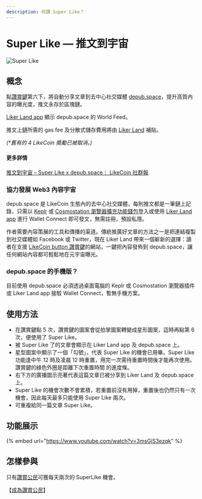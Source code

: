 ```yaml
---
description: 何謂 Super Like？
---
```


# Super Like — 推文到宇宙

![Super Like](../../.gitbook/assets/likecoin\_ad92\_super\_like\_dragonball.png)

## 概念

點[讚賞鍵](../creator/)第六下，將自動分享文章到去中心社交媒體 [depub.space](../depub.space/)，提升高質內容的曝光度，推文永存於區塊鏈。

​[Liker Land app](https://docs.like.co/v/zh/user-guide/liker-land/download) 顯示 depub.space 的 World Feed。

推文上鏈所需的 gas fee 及分散式儲存費用將由 [Liker Land](https://liker.land/) 補貼。

_(\*舊有的 4 LikeCoin 奬勵已被取消。)_

#### 更多詳情

[推文到宇宙 – Super Like x depub.space｜ LikeCoin 社群報](https://blog.like.co/zh/%E6%8E%A8%E6%96%87%E5%88%B0%E5%AE%87%E5%AE%99-super-like-x-depub-space%EF%BD%9C-likecoin-%E7%A4%BE%E7%BE%A4%E5%A0%B1/)

### **協力發展 Web3 內容宇宙**

depub.space 是 LikeCoin 生態內的去中心社交媒體，每則推文都是一筆鏈上記錄，只需以 [Keplr](../../general-guides/wallet/keplr/) 或 [Cosmostation 瀏覽器擴充功能錢包](../../general-guides/wallet/cosmostation/)登入或使用 [Liker Land app](download.md) 進行 Wallet Connect 即可發文，無需註冊，預設私隱。

作者需要內容策展的工具和傳播的渠道。傳統推廣好文章的方法之一是把連結複製到社交媒體如 Facebook 或 Twitter，現在 Liker Land 帶來一個嶄新的選擇：讀者在支援 [LikeCoin button 讚賞鍵](../creator/)的網站，一鍵把內容發佈到 depub.space，讓任何網站內容都可輕鬆地在元宇宙曝光。

### depub.space 的手機版？

目前使用 depub.space 必須透過桌面電腦的 Keplr 或 Cosmostation 瀏覽器插件或 Liker Land app 接駁 Wallet Connect，暫無手機方案。

## 使用方法

* 在讚賞鍵點 5 次，讚賞鍵的圖案會從拍掌圖案轉變成星形圖案，這時再點第 6 次，便使用了 Super Like。
* 被 Super Like 了的文章會顯示在 Liker Land app 及 depub.space 上。
* 星型圖案中顯示了一個「勾號」，代表 Super Like 的機會已用畢。Super Like 功能逢中午 12 時及凌晨 12 時重置，用完一次需待重置時間後才能再次使用。讚賞鍵的綠色外圈是距離下次重置時間 的進度條。
* 右下方的廣播圖示亮著代表這篇文章已被分享到 Liker Land 及 depub.space 上。
* Super Like 的機會次數不會累積，若重置前沒有用掉，重置後也仍然只有一次機會，因此每天最多只能使用 Super Like 兩次。
* 可重複給同一篇文章 Super Like。

## 功能展示

{% embed url="https://www.youtube.com/watch?v=3msGjS3ezqk" %}

## 怎樣參與

只有[讚賞公民](../civic-liker/)可獲每天兩次的 SuperLike 機會。

【[成為讚賞公民](../civic-liker/be-a-civic-liker.md)】
